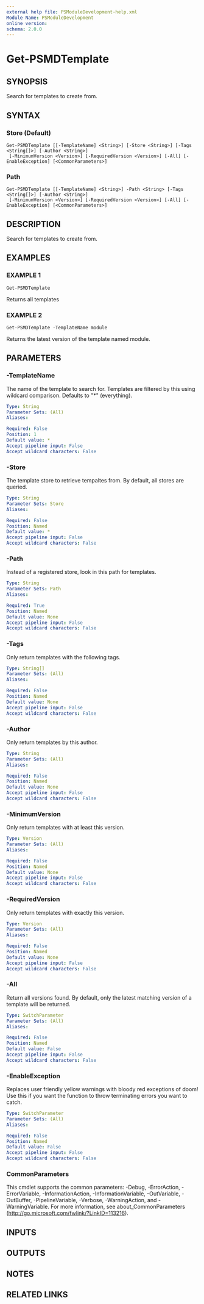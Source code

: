 ```yaml
---
external help file: PSModuleDevelopment-help.xml
Module Name: PSModuleDevelopment
online version:
schema: 2.0.0
---
```


# Get-PSMDTemplate

## SYNOPSIS
Search for templates to create from.

## SYNTAX

### Store (Default)
```
Get-PSMDTemplate [[-TemplateName] <String>] [-Store <String>] [-Tags <String[]>] [-Author <String>]
 [-MinimumVersion <Version>] [-RequiredVersion <Version>] [-All] [-EnableException] [<CommonParameters>]
```

### Path
```
Get-PSMDTemplate [[-TemplateName] <String>] -Path <String> [-Tags <String[]>] [-Author <String>]
 [-MinimumVersion <Version>] [-RequiredVersion <Version>] [-All] [-EnableException] [<CommonParameters>]
```

## DESCRIPTION
Search for templates to create from.

## EXAMPLES

### EXAMPLE 1
```
Get-PSMDTemplate
```

Returns all templates

### EXAMPLE 2
```
Get-PSMDTemplate -TemplateName module
```

Returns the latest version of the template named module.

## PARAMETERS

### -TemplateName
The name of the template to search for.
Templates are filtered by this using wildcard comparison.
Defaults to "*" (everything).

```yaml
Type: String
Parameter Sets: (All)
Aliases:

Required: False
Position: 1
Default value: *
Accept pipeline input: False
Accept wildcard characters: False
```

### -Store
The template store to retrieve tempaltes from.
By default, all stores are queried.

```yaml
Type: String
Parameter Sets: Store
Aliases:

Required: False
Position: Named
Default value: *
Accept pipeline input: False
Accept wildcard characters: False
```

### -Path
Instead of a registered store, look in this path for templates.

```yaml
Type: String
Parameter Sets: Path
Aliases:

Required: True
Position: Named
Default value: None
Accept pipeline input: False
Accept wildcard characters: False
```

### -Tags
Only return templates with the following tags.

```yaml
Type: String[]
Parameter Sets: (All)
Aliases:

Required: False
Position: Named
Default value: None
Accept pipeline input: False
Accept wildcard characters: False
```

### -Author
Only return templates by this author.

```yaml
Type: String
Parameter Sets: (All)
Aliases:

Required: False
Position: Named
Default value: None
Accept pipeline input: False
Accept wildcard characters: False
```

### -MinimumVersion
Only return templates with at least this version.

```yaml
Type: Version
Parameter Sets: (All)
Aliases:

Required: False
Position: Named
Default value: None
Accept pipeline input: False
Accept wildcard characters: False
```

### -RequiredVersion
Only return templates with exactly this version.

```yaml
Type: Version
Parameter Sets: (All)
Aliases:

Required: False
Position: Named
Default value: None
Accept pipeline input: False
Accept wildcard characters: False
```

### -All
Return all versions found.
By default, only the latest matching version of a template will be returned.

```yaml
Type: SwitchParameter
Parameter Sets: (All)
Aliases:

Required: False
Position: Named
Default value: False
Accept pipeline input: False
Accept wildcard characters: False
```

### -EnableException
Replaces user friendly yellow warnings with bloody red exceptions of doom!
Use this if you want the function to throw terminating errors you want to catch.

```yaml
Type: SwitchParameter
Parameter Sets: (All)
Aliases:

Required: False
Position: Named
Default value: False
Accept pipeline input: False
Accept wildcard characters: False
```

### CommonParameters
This cmdlet supports the common parameters: -Debug, -ErrorAction, -ErrorVariable, -InformationAction, -InformationVariable, -OutVariable, -OutBuffer, -PipelineVariable, -Verbose, -WarningAction, and -WarningVariable. For more information, see about_CommonParameters (http://go.microsoft.com/fwlink/?LinkID=113216).

## INPUTS

## OUTPUTS

## NOTES

## RELATED LINKS
